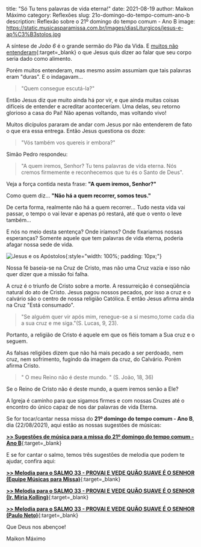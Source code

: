 title: "Só Tu tens palavras de vida eterna!"
date: 2021-08-19
author: Maikon Máximo
category: Reflexões
slug: 21o-domingo-do-tempo-comum-ano-b
description: Reflexão sobre o 21º domingo do tempo comum - Ano B
image: https://static.musicasparamissa.com.br/images/diasLiturgicos/jesus-e-ap%C3%B3stolos.jpg

A síntese de _João 6_ é o grande sermão do Pão da Vida.
E [muitos não entenderam](https://blog.musicasparamissa.com.br/18o-domingo-do-tempo-comum-ano-b/){:target=\_blank}
 o que Jesus quis dizer ao falar que seu corpo seria dado como alimento.

Porém muitos entenderam, mas mesmo assim assumiam que tais palavras eram "duras".
E o indagavam...

>"Quem consegue escutá-la?"

Então Jesus diz que muito ainda há por vir,
e que ainda muitas coisas difíceis de entender e acreditar aconteceriam.
Uma delas, seu retorno glorioso a casa do Pai!
Não apenas voltando, mas voltando vivo!

Muitos dicípulos pararam de andar com Jesus por não entenderem de fato o que era essa entrega.
Então Jesus questiona os doze:

>"Vós também vos quereis ir embora?"

Simão Pedro respondeu:

>"A quem iremos, Senhor?
Tu tens palavras de vida eterna.
Nós cremos firmemente e reconhecemos
que tu és o Santo de Deus".

Veja a força contida nesta frase:
**"A quem iremos, Senhor?"**

Como quem diz...
**"Não há a quem recorrer, somos teus."**

De certa forma, realmente não há a quem recorrer...
Tudo nesta vida vai passar, o tempo o vai levar e apenas pó restará,
até que o vento o leve também...

E nós no meio desta sentença? Onde iríamos? Onde fixariamos nossas esperanças?
Somente aquele que tem palavras de vida eterna, poderia afagar nossa sede de vida.

![Jesus e os Apóstolos](https://static.musicasparamissa.com.br/images/diasLiturgicos/jesus-e-ap%C3%B3stolos.jpg){:style="width: 100%; padding: 10px;"}

Nossa fé baseia-se na Cruz de Cristo,
mas não uma Cruz vazia e isso não quer dizer que a missão foi falha.

A cruz é o triunfo de Cristo sobre a morte.
A ressurreição é conseqüência natural do ato de Cristo.
Jesus pagou nossos pecados,
por isso a cruz e o calvário são o centro de nossa religião Católica.
E então Jesus afirma ainda na Cruz "Está consumado".

>"Se alguém quer vir após mim, renegue-se a si mesmo,tome cada dia a sua cruz e me siga."(S. Lucas, 9, 23).

Portanto, a religião de Cristo é aquele em que os fiéis tomam a Sua cruz e o seguem.

As falsas religiões dizem que não há mais pecado a ser perdoado,
nem cruz, nem sofrimento, fugindo da imagem da cruz, do Calvário.
Porém afirma Cristo.

>" O meu Reino não é deste mundo. " (S. João, 18, 36)

Se o Reino de Cristo não é deste mundo, a quem iremos senão a Ele?

A Igreja é caminho para que sigamos firmes e com nossas Cruzes até o encontro do único capaz de nos dar palavras de vida Eterna.

Se for tocar/cantar nessa missa do **21º domingo do tempo comum - Ano B**, dia (22/08/2021),
aqui estão as nossas sugestões de músicas:

[**>> Sugestões de música para a missa do 21º domingo do tempo comum - Ano B**](https://musicasparamissa.com.br/sugestoes-para/21o-domingo-do-tempo-comum-ano-b/){:target=\_blank}

E se for cantar o salmo, temos três sugestões de melodia que podem te ajudar, confira aqui:

[**>> Melodia para o SALMO 33 - PROVAI E VEDE QUÃO SUAVE É O SENHOR (Equipe Músicas para Missa)**](https://musicasparamissa.com.br/musica/salmo-33-provai-e-vede-quao-suave-e-o-senhor-2/){:target=\_blank}

[**>> Melodia para o SALMO 33 - PROVAI E VEDE QUÃO SUAVE É O SENHOR (Ir. Miria Kolling)**](https://musicasparamissa.com.br/musica/salmo-33-34-provai-e-vede-quao-suave-21-ir-miria/){:target=\_blank}

[**>> Melodia para o SALMO 33 - PROVAI E VEDE QUÃO SUAVE É O SENHOR (Paulo Neto)**](https://musicasparamissa.com.br/musica/salmo-33-provai-e-vede-quao-suave-e-o-senhor-21-paulo-neto/){:target=\_blank}

Que Deus nos abençoe!

Maikon Máximo
